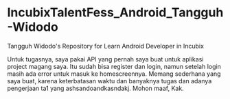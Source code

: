 # IncubixTalentFess_Android_Tangguh-Widodo
Tangguh Widodo's Repository for Learn Android Developer in Incubix

Untuk tugasnya, saya pakai API yang pernah saya buat untuk aplikasi project magang saya.
Itu sudah bisa register dan login, namun setelah login masih ada error untuk masuk ke homescreennya.
Memang sederhana yang saya buat, karena keterbatasan waktu dan banyaknya tugas dan adanya pengerjaan ta1 yang ashsandoandkasndakj.
Mohon maaf, Kak.
